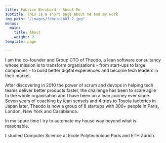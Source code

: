 ```yaml
---
title: Fabrice Bernhard - About Me
subtitle: This is a short page about me and my work
img_path: "/images/fabriceb03-2.jpg"
menus:
  main:
    title: About
    weight: 2
template: page

---
```

I am the co-founder and Group CTO of Theodo, a lean software consultancy whose mission is to transform organisations - from start-ups to large companies - to build better digital experiences and become tech leaders in their market.

After discovering in 2010 the power of scrum and devops in helping tech teams deliver better products faster, the challenge has been to scale agile to the whole organisation and I have been on a lean journey ever since. Seven years of coaching by lean senseis and 4 trips to Toyota factories in Japan later, Theodo is now a group of 8 startups with 300+ people in Paris, London, New York and Casablanca.

In my spare time I try to automate my house way beyond what is reasonable.

I studied Computer Science at Ecole Polytechnique Paris and ETH Zürich.